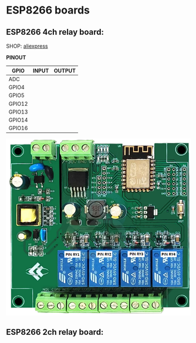 # ESP8266 boards

## ESP8266 4ch relay board:

SHOP: [aliexpress](https://www.aliexpress.com/item/1005001651180110.html?spm=a2g0o.productlist.0.0.3753351fOHL2kh&algo_pvid=da105da4-7014-4b55-bb39-96ff547ae06c&algo_exp_id=da105da4-7014-4b55-bb39-96ff547ae06c-13&pdp_ext_f=%7B%22sku_id%22%3A%2212000017011631427%22%7D&pdp_pi=-1%3B167.83%3B-1%3B-1%40salePrice%3BCZK%3Bsearch-mainSearch) 
 
**PINOUT**

| GPIO    | INPUT | OUTPUT |
| ------- | ----- | -----  |
| ADC     |       |        |
| GPIO4   |       |        |
| GPIO5   |       |        |
| GPIO12  |       |        |
| GPIO13  |       |        |
| GPIO14  |       |        |
| GPIO16  |       |        |  

![ESP8266-4ch-board](https://github.com/peca2345/ESP8266-boards/blob/main/IMG/ESP8266/ESP8266_4ch_relay.png?raw=true)


## ESP8266 2ch relay board:





[]() 
[]() 
[]() 
[]() 




![]()

